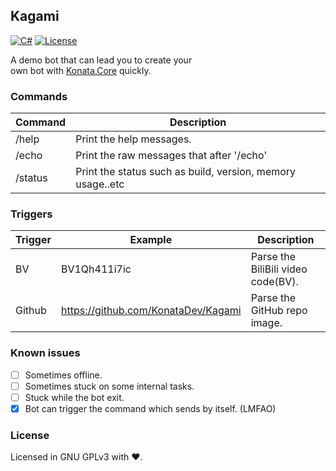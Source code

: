 ## Kagami

[![C#](https://img.shields.io/badge/C%23-9.0-green)](#)
[![License](https://img.shields.io/static/v1?label=LICENSE&message=GNU%20GPLv3&color=lightrey)](./blob/main/LICENSE)

A demo bot that can lead you to create your  
own bot with [Konata.Core](https://github.com/KonataDev/Konata.Core) quickly.

### Commands

| Command | Description |
| ------- | ----------- |
| /help   | Print the help messages. |
| /echo   | Print the raw messages that after '/echo' |
| /status | Print the status such as build, version, memory usage..etc |

### Triggers

| Trigger | Example | Description |
| ------- | ------- | ----------- |
| BV      | BV1Qh411i7ic | Parse the BiliBili video code(BV). |
| Github  | https://github.com/KonataDev/Kagami | Parse the GitHub repo image. |

### Known issues

- [ ] Sometimes offline.
- [ ] Sometimes stuck on some internal tasks.
- [ ] Stuck while the bot exit.
- [x] Bot can trigger the command which sends by itself. (LMFAO)

### License

Licensed in GNU GPLv3 with ❤.
